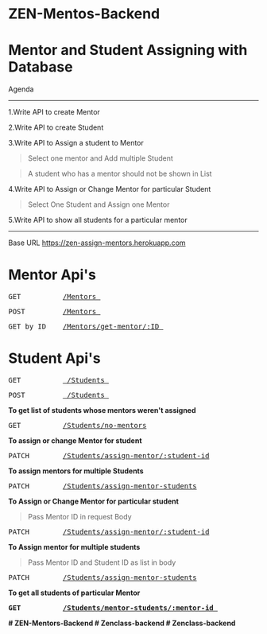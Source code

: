 # ZEN-Mentos-Backend

# Mentor and Student Assigning with Database



Agenda

----------------------------------------------------------------------------------------------

1.Write API to create Mentor

2.Write API to create Student

3.Write API to Assign a student to Mentor
   > Select one mentor and Add multiple Student
   
   > A student who has a mentor should not be shown in List

4.Write API to Assign or Change Mentor for particular Student
   > Select One Student and Assign one Mentor
   
5.Write API to show all students for a particular mentor

--------------------------------------------------------------------------------------------------

Base URL https://zen-assign-mentors.herokuapp.com

# Mentor Api's

<pre>GET          <a href="https://zen-assign-mentors.herokuapp.com/Mentors">/Mentors </a></pre>

<pre>POST         <a href="https://zen-assign-mentors.herokuapp.com/Mentors">/Mentors </a></pre>

<pre>GET by ID    <a href="https://zen-assign-mentors.herokuapp.com/Mentors/get-mentor/60e7f4acd5ff5342a06652dd">/Mentors/get-mentor/:ID </a></pre>

# Student Api's

<pre>GET          <a href="https://zen-assign-mentors.herokuapp.com/Students"> /Students </a></pre>

<pre>POST         <a href="https://zen-assign-mentors.herokuapp.com/Students"> /Students </a></pre>

<b>To get list of students whose mentors weren't assigned </b>

<pre>GET          <a href="https://zen-assign-mentors.herokuapp.com/Students/no-mentors">/Students/no-mentors</a></pre>

<b>To assign or change Mentor for student</b>

<pre>PATCH        <a href="https://zen-assign-mentors.herokuapp.com/Students/assign-mentor/60e5dc9da2d09d6d581b7058">/Students/assign-mentor/:student-id</a></pre>

<b> To assign mentors for multiple Students </b>

<pre>PATCH        <a href="https://zen-assign-mentors.herokuapp.com/Students/assign-mentor-students">/Students/assign-mentor-students</a></pre>

<b> To Assign or Change Mentor for particular student </b>
  > Pass Mentor ID in request Body

<pre>PATCH        <a href="https://zen-assign-mentors.herokuapp.com/Students/assign-mentor/60e5dc9da2d09d6d581b7058">/Students/assign-mentor/:student-id</a> </pre>

<b> To Assign mentor for multiple students </b>
  > Pass Mentor ID and Student ID as list in body
 
<pre>PATCH        <a href="https://zen-assign-mentors.herokuapp.com/Students/assign-mentor-students">/Students/assign-mentor-students</a> </pre>

<b> To get all students of particular Mentor

<pre>GET          <a href="https://zen-assign-mentors.herokuapp.com/Students/mentor-students/60e7f4acd5ff5342a06652dd">/Students/mentor-students/:mentor-id </a></pre>
 






#   Z E N - M e n t o r s - B a c k e n d 
 
 #   Z e n c l a s s - b a c k e n d 
 
 #   Z e n c l a s s - b a c k e n d 
 
 